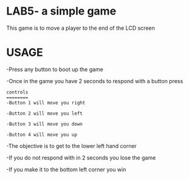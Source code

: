 LAB5- a simple game
===================
This game is to move a player to the end of the LCD screen


USAGE
======
-Press any button to boot up the game

-Once in the game you have 2 seconds to respond with a button press

    controls
    ========
    -Button 1 will move you right
  
    -Button 2 will move you left
  
    -Button 3 will move you down
  
    -Button 4 will move you up
  
-The objective is to get to the lower left hand corner

-If you do not respond with in 2 seconds you lose the game

-If you make it to the bottom left corner you win
